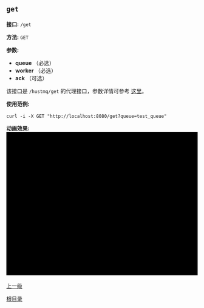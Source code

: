 `get`
----------

**接口:** `/get`

**方法:** `GET`

**参数:** 

*  **queue** （必选）  
*  **worker** （必选）  
*  **ack** （可选）
  
该接口是 `/hustmq/get` 的代理接口，参数详情可参考 [这里](../hustmq/get.md)。

**使用范例:**

    curl -i -X GET "http://localhost:8080/get?queue=test_queue"

**动画效果:**
![get](get.gif)

[上一级](../ha.md)

[根目录](../../index.md)